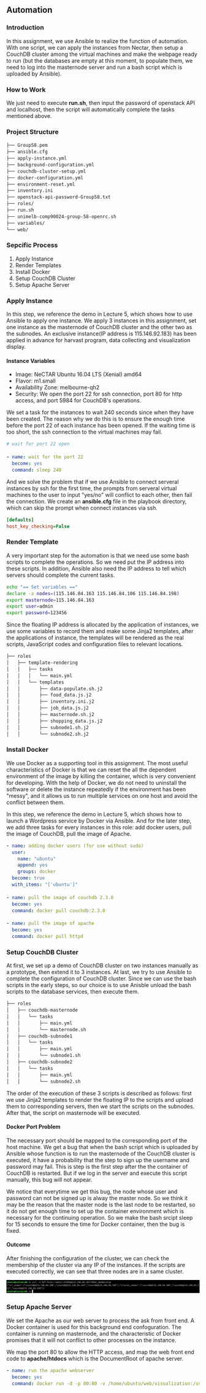 ## Automation

### Introduction

In this assignment, we use Ansible to realize the function of automation. With one script, we can apply the instances from Nectar, then setup a CouchDB cluster among the virtual machines and make the webpage ready to run (but the databases are empty at this moment, to populate them, we need to log into the masternode server and run a bash script which is uploaded by Ansible).

### How to Work

We just need to execute **run.sh**, then input the password of openstack API and localhost, then the script will automatically complete the tasks mentioned above.

### Project Structure

```txt
├── Group58.pem
├── ansible.cfg
├── apply-instance.yml
├── background-configuration.yml
├── couchdb-cluster-setup.yml
├── docker-configuration.yml
├── environment-reset.yml
├── inventory.ini
├── openstack-api-password-Group58.txt
├── roles/
├── run.sh
├── unimelb-comp90024-group-58-openrc.sh
├── variables/
└── web/
```

### Sepcific Process

1. Apply Instance
2. Render Templates
3. Install Docker
4. Setup CouchDB Cluster
5. Setup Apache Server

### Apply Instance

In this step, we reference the demo in Lecture 5, which shows how to use Ansible to apply one instance. We apply 3 instances in this assignment, set one instance as the masternode of CouchDB cluster and the other two as the subnodes. An exclusive instance(IP address is 115.146.92.183) has been applied in advance for harvast program, data collecting and visualization display.

#### Instance Variables

- Image: NeCTAR Ubuntu 16.04 LTS (Xenial) amd64 
- Flavor: m1.small
- Availability Zone: melbourne-qh2
- Security: We open the port 22 for ssh connection, port 80 for http access, and port 5984 for CouchDB's operations.

We set a task for the instances to wait 240 seconds since when they have been created. The reason why we do this is to ensure the enough time before the port 22 of each instance has been opened. If the waiting time is too short, the ssh connection to the virtual machines may fail.

```yaml
# wait for port 22 open

- name: wait for the port 22
  become: yes
  command: sleep 240
```

And we solve the problem that if we use Ansible to connect serveral instances by ssh for the first time, the prompts from serveral virtual machines to the user to input "yes/no" will conflict to each other, then fail the connection. We create an **ansible.cfg** file in the playbook directory, which can skip the prompt when connect instances via ssh.

```cfg
[defaults]
host_key_checking=False
```

### Render Template

A very important step for the automation is that we need use some bash scripts to complete the operations. So we need put the IP address into these scripts. In addition, Ansible also need the IP address to tell which servers should complete the current tasks.

```bash
echo "== Set variables =="
declare -a nodes=(115.146.84.163 115.146.84.106 115.146.84.198)
export masternode=115.146.84.163
export user=admin
export password=123456
```

Since the floating IP address is allocated by the application of instances, we use some variables to record them and make some Jinja2 templates, after the applications of instance, the templates will be rendered as the real scripts, JavaScript codes and configuration files to relevant locations.

```txt
├── roles
│   ├── template-rendering
│   │   ├── tasks
│   │   │   └── main.yml
│   │   └── templates
│   │       ├── data-populate.sh.j2
│   │       ├── food_data.js.j2
│   │       ├── inventory.ini.j2
│   │       ├── job_data.js.j2
│   │       ├── masternode.sh.j2
│   │       ├── shopping_data.js.j2
│   │       ├── subnode1.sh.j2
│   │       └── subnode2.sh.j2
```

### Install Docker

We use Docker as a supporting tool in this assignment. The most useful characteristics of Docker is that we can reset the all the dependent environment of the image by killing the container, which is very convenient for developing. With the help of Docker, we do not need to uninstall the software or delete the instance repeatedly if the environment has been "messy", and it allows us to run multiple services on one host and avoid the conflict between them.

In this step, we reference the demo in Lecture 5, which shows how to launch a Wordpress service by Docker via Ansible. And for the later step, we add three tasks for every instances in this role: add docker users, pull the image of CouchDB, pull the image of Apache.

```yaml
- name: adding docker users (for use without sudo)
  user:
    name: "ubuntu"
    append: yes
    groups: docker
  become: true
  with_items: "['ubuntu']"

- name: pull the image of couchdb 2.3.0
  become: yes
  command: docker pull couchdb:2.3.0

- name: pull the image of apache
  become: yes
  command: docker pull httpd
```

### Setup CouchDB Cluster

At first, we set up a demo of CouchDB cluster on two instances manually as a prototype, then extend it to 3 instances. At last, we try to use Ansible to complete the configuration of CouchDB cluster. Since we can use the bash scripts in the early steps, so our choice is to use Anisble unload the bash scripts to the database services, then execute them.

```txt
├── roles
│   ├── couchdb-masternode
│   │   └── tasks
│   │       ├── main.yml
│   │       └── masternode.sh
│   ├── couchdb-subnode1
│   │   └── tasks
│   │       ├── main.yml
│   │       └── subnode1.sh
│   ├── couchdb-subnode2
│   │   └── tasks
│   │       ├── main.yml
│   │       └── subnode2.sh
```

The order of the execution of these 3 scripts is described as follows: first we use Jinja2 templates to render the floating IP to the scripts and upload them to corresponding servers, then we start the scripts on the subnodes. After that, the script on masternode will be executed.

#### Docker Port Problem

The necessary port should be mapped to the corresponding port of the host machine. We get a bug that when the bash script which is uploaded by Ansible whose function is to run the masternode of the CouchDB cluster is executed, it have a probability that the step to sign up the username and password may fail. This is step is the first step after the the container of CouchDB is restarted. But if we log in the server and execute this script manually, this bug will not appear.

We notice that everytime we get this bug, the node whose user and password can not be signed up is alway the master node. So we think it may be the reason that the master node is the last node to be restarted, so it do not get enough time to set up the container environment which is necessary for the continuing operation. So we make the bash srcipt sleep for 15 seconds to ensure the time for Docker container, then the bug is fixed.

#### Outcome

After finishing the configuration of the cluster, we can check the membership of the cluster via any IP of the instances. If the scripts are executed correctly, we can see that three nodes are in a same cluster.

![cluster-outcome](./images/cluster-outcome.png)

### Setup Apache Server

We set the Apache as our web server to process the ask from front end. A Docker container is used for this background end confoguration. The container is running on masternode, and the characteristic of Docker promises that it will not conflict to other processes on the instance.

We map the port 80 to allow the HTTP access, and map the web front end code to **apache/htdocs** which is the DocumentRoot of apache server.

```yaml
- name: run the apache webserver
  become: yes
  command: docker run -d -p 80:80 -v /home/ubuntu/web/visualization:/usr/local/apache2/htdocs --name webserver httpd
```

